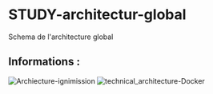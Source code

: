 # STUDY-architectur-global

Schema de l'architecture global

## Informations :
![Archiecture-ignimission](https://user-images.githubusercontent.com/20927479/151870576-49962f6b-a48a-43f5-939d-3aaad695095e.svg)
![technical_architecture-Docker](https://user-images.githubusercontent.com/20927479/151864437-960b0cc5-81b1-4445-b5c7-840872d10041.svg)

